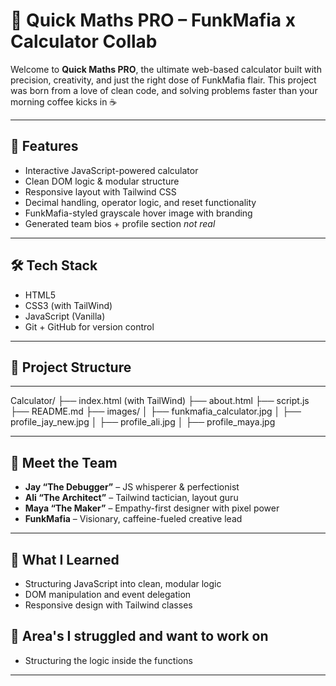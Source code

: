 # 🧮 Quick Maths PRO – FunkMafia x Calculator Collab

Welcome to **Quick Maths PRO**, the ultimate web-based calculator built with precision, creativity, and just the right dose of FunkMafia flair. This project was born from a love of clean code, and solving problems faster than your morning coffee kicks in ☕️

---

## 🚀 Features

- Interactive JavaScript-powered calculator
- Clean DOM logic & modular structure
- Responsive layout with Tailwind CSS
- Decimal handling, operator logic, and reset functionality
- FunkMafia-styled grayscale hover image with branding
- Generated team bios + profile section *not real*

---

## 🛠️ Tech Stack

- HTML5
- CSS3 (with TailWind)
- JavaScript (Vanilla)
- Git + GitHub for version control

---

## 📁 Project Structure

---

Calculator/
├── index.html (with TailWind)
├── about.html
├── script.js
├── README.md
├── images/
│   ├── funkmafia_calculator.jpg
│   ├── profile_jay_new.jpg
│   ├── profile_ali.jpg
│   ├── profile_maya.jpg

---

## 👥 Meet the Team

- **Jay “The Debugger”** – JS whisperer & perfectionist
- **Ali “The Architect”** – Tailwind tactician, layout guru
- **Maya “The Maker”** – Empathy-first designer with pixel power
- **FunkMafia** – Visionary, caffeine-fueled creative lead

---

## 🧠 What I Learned 

- Structuring JavaScript into clean, modular logic
- DOM manipulation and event delegation
- Responsive design with Tailwind classes

## 🧠 Area's I struggled and want to work on
- Structuring the logic inside the functions 

---

